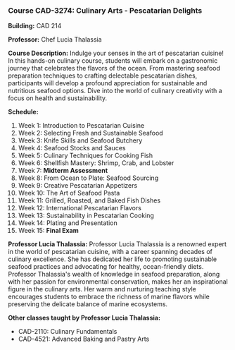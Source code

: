 ### Course CAD-3274: Culinary Arts - Pescatarian Delights

**Building:** CAD 214

**Professor:** Chef Lucia Thalassia

**Course Description:** Indulge your senses in the art of pescatarian cuisine! In this hands-on culinary course, students will embark on a gastronomic journey that celebrates the flavors of the ocean. From mastering seafood preparation techniques to crafting delectable pescatarian dishes, participants will develop a profound appreciation for sustainable and nutritious seafood options. Dive into the world of culinary creativity with a focus on health and sustainability.

**Schedule:**

1. Week 1: Introduction to Pescatarian Cuisine
2. Week 2: Selecting Fresh and Sustainable Seafood
3. Week 3: Knife Skills and Seafood Butchery
4. Week 4: Seafood Stocks and Sauces
5. Week 5: Culinary Techniques for Cooking Fish
6. Week 6: Shellfish Mastery: Shrimp, Crab, and Lobster
7. Week 7: **Midterm Assessment**
8. Week 8: From Ocean to Plate: Seafood Sourcing
9. Week 9: Creative Pescatarian Appetizers
10. Week 10: The Art of Seafood Pasta
11. Week 11: Grilled, Roasted, and Baked Fish Dishes
12. Week 12: International Pescatarian Flavors
13. Week 13: Sustainability in Pescatarian Cooking
14. Week 14: Plating and Presentation
15. Week 15: **Final Exam**

**Professor Lucia Thalassia:** Professor Lucia Thalassia is a renowned expert in the world of pescatarian cuisine, with a career spanning decades of culinary excellence. She has dedicated her life to promoting sustainable seafood practices and advocating for healthy, ocean-friendly diets. Professor Thalassia's wealth of knowledge in seafood preparation, along with her passion for environmental conservation, makes her an inspirational figure in the culinary arts. Her warm and nurturing teaching style encourages students to embrace the richness of marine flavors while preserving the delicate balance of marine ecosystems.

**Other classes taught by Professor Lucia Thalassia:**

- CAD-2110: Culinary Fundamentals
- CAD-4521: Advanced Baking and Pastry Arts
